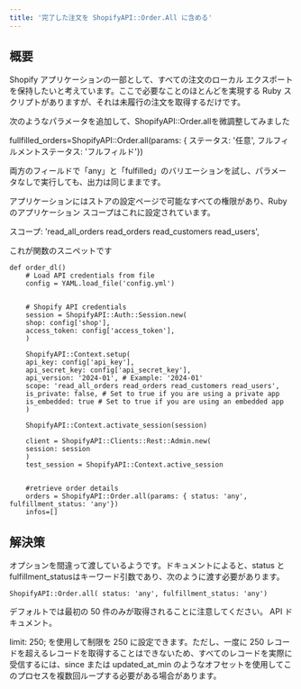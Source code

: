 ```yaml
---
title: '完了した注文を ShopifyAPI::Order.All に含める'
---
```


## 概要
Shopify アプリケーションの一部として、すべての注文のローカル エクスポートを保持したいと考えています。ここで必要なことのほとんどを実現する Ruby スクリプトがありますが、それは未履行の注文を取得するだけです。

次のようなパラメータを追加して、ShopifyAPI::Order.allを微調整してみました

fullfilled_orders=ShopifyAPI::Order.all(params: { ステータス: '任意', フルフィルメントステータス: 'フルフィルド'})

両方のフィールドで「any」と「fulfilled」のバリエーションを試し、パラメータなしで実行しても、出力は同じままです。

アプリケーションにはストアの設定ページで可能なすべての権限があり、Ruby のアプリケーション スコープはこれに設定されています。

スコープ: 'read_all_orders read_orders read_customers read_users',

これが関数のスニペットです

```
def order_dl()
    # Load API credentials from file
    config = YAML.load_file('config.yml')


    # Shopify API credentials
    session = ShopifyAPI::Auth::Session.new(
    shop: config['shop'],
    access_token: config['access_token'],
    )

    ShopifyAPI::Context.setup(
    api_key: config['api_key'],
    api_secret_key: config['api_secret_key'],
    api_version: '2024-01', # Example: '2024-01'
    scope: 'read_all_orders read_orders read_customers read_users',
    is_private: false, # Set to true if you are using a private app
    is_embedded: true # Set to true if you are using an embedded app
    )

    ShopifyAPI::Context.activate_session(session)

    client = ShopifyAPI::Clients::Rest::Admin.new(
    session: session
    )
    test_session = ShopifyAPI::Context.active_session


    #retrieve order details
    orders = ShopifyAPI::Order.all(params: { status: 'any', fulfillment_status: 'any'})
    infos=[]

```
## 解決策
オプションを間違って渡しているようです。ドキュメントによると、status とfulfillment_statusはキーワード引数であり、次のように渡す必要があります。

```
ShopifyAPI::Order.all( status: 'any', fulfillment_status: 'any')

```
デフォルトでは最初の 50 件のみが取得されることに注意してください。 API ドキュメント。

limit: 250; を使用して制限を 250 に設定できます。ただし、一度に 250 レコードを超えるレコードを取得することはできないため、すべてのレコードを実際に受信するには、since または updated_at_min のようなオフセットを使用してこのプロセスを複数回ループする必要がある場合があります。

